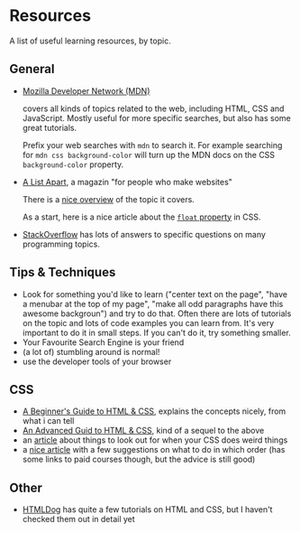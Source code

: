 # Resources

A list of useful learning resources, by topic.

## General

* [Mozilla Developer Network (MDN)](https://developer.mozilla.org/en-US/docs/Web)

    covers all kinds of topics related to the web, including HTML, CSS
    and JavaScript. Mostly useful for more specific searches, but also
    has some great tutorials.

    Prefix your web searches with `mdn` to search it. For example
    searching for `mdn css background-color` will turn up the MDN docs
    on the CSS `background-color` property.
* [A List Apart](http://alistapart.com/), a magazin "for people who make
    websites"

    There is a [nice overview](http://alistapart.com/topics) of the
    topic it covers.

    As a start, here is a nice article about the [`float` property](http://alistapart.com/article/css-floats-101)
    in CSS.
* [StackOverflow](http://stackoverflow.com) has lots of answers to
    specific questions on many programming topics.

## Tips & Techniques

* Look for something you'd like to learn ("center text on the page",
    "have a menubar at the top of my page", "make all odd paragraphs
    have this awesome backgroun") and try to do that. Often there are
    lots of tutorials on the topic and lots of code examples you can
    learn from. It's very important to do it in small steps. If you
    can't do it, try something smaller.
* Your Favourite Search Engine is your friend
* (a lot of) stumbling around is normal!
* use the developer tools of your browser

## CSS

* [A Beginner's Guide to HTML & CSS](http://learn.shayhowe.com/html-css/),
    explains the concepts nicely, from what i can tell
* [An Advanced Guid to HTML & CSS](http://learn.shayhowe.com/advanced-html-css/),
    kind of a sequel to the above
* an [article](http://www.stubbornella.org/content/2012/05/02/cross-browser-debugging-css/)
    about things to look out for when your CSS does weird things
* a [nice article](http://webdesign.tutsplus.com/tutorials/the-best-way-to-learn-css--webdesign-11906)
    with a few suggestions on what to do in which order (has some links
    to paid courses though, but the advice is still good)

## Other

* [HTMLDog](http://www.htmldog.com/guides/) has quite a few tutorials on
    HTML and CSS, but I haven't checked them out in detail yet
